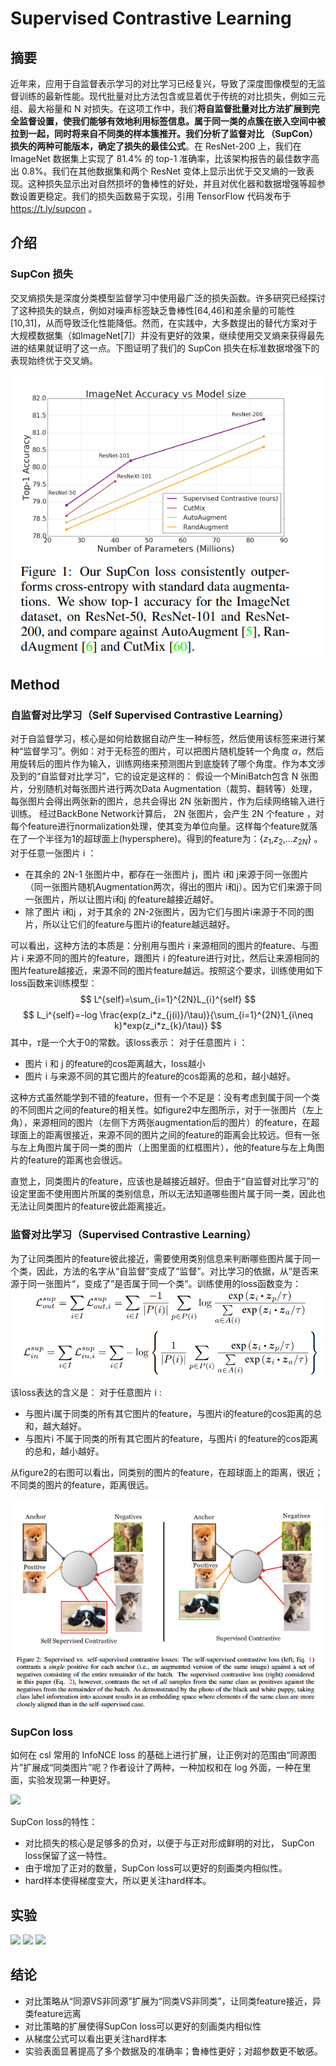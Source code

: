 # Supervised Contrastive Learning
## 摘要
近年来，应用于自监督表示学习的对比学习已经复兴，导致了深度图像模型的无监督训练的最新性能。现代批量对比方法包含或显着优于传统的对比损失，例如三元组、最大裕量和 N 对损失。在这项工作中，我们**将自监督批量对比方法扩展到完全监督设置，使我们能够有效地利用标签信息。属于同一类的点簇在嵌入空间中被拉到一起，同时将来自不同类的样本簇推开。我们分析了监督对比 （SupCon） 损失的两种可能版本，确定了损失的最佳公式**。在 ResNet-200 上，我们在 ImageNet 数据集上实现了 81.4% 的 top-1 准确率，比该架构报告的最佳数字高出 0.8%。我们在其他数据集和两个 ResNet 变体上显示出优于交叉熵的一致表现。这种损失显示出对自然损坏的鲁棒性的好处，并且对优化器和数据增强等超参数设置更稳定。我们的损失函数易于实现，引用 TensorFlow 代码发布于 https://t.ly/supcon 。
## 介绍
###  SupCon 损失
交叉熵损失是深度分类模型监督学习中使用最广泛的损失函数。许多研究已经探讨了这种损失的缺点，例如对噪声标签缺乏鲁棒性[64,46]和差余量的可能性[10,31]，从而导致泛化性能降低。然而，在实践中，大多数提出的替代方案对于大规模数据集（如ImageNet[7]）并没有更好的效果，继续使用交叉熵来获得最先进的结果就证明了这一点。下图证明了我们的 SupCon 损失在标准数据增强下的表现始终优于交叉熵。

![Alt text](image-1.png)

## Method
### 自监督对比学习（Self Supervised Contrastive Learning）
对于自监督学习，核心是如何给数据自动产生一种标签，然后使用该标签来进行某种“监督学习”。例如：对于无标签的图片，可以把图片随机旋转一个角度 $\alpha$，然后用旋转后的图片作为输入，训练网络来预测图片到底旋转了哪个角度。作为本文涉及到的“自监督对比学习”，它的设定是这样的：
假设一个MiniBatch包含 N 张图片，分别随机对每张图片进行两次Data Augmentation（裁剪、翻转等）处理，每张图片会得出两张新的图片，总共会得出 2N 张新图片，作为后续网络输入进行训练。
经过BackBone Network计算后， 2N 张图片，会产生 2N 个feature ，对每个feature进行normalization处理，使其变为单位向量。这样每个feature就落在了一个半径为1的超球面上(hypersphere)。得到的feature为：{$z_1$,$z_2$,...$z_{2N}$}  。
对于任意一张图片 i ：
* 在其余的 2N-1 张图片中，都存在一张图片 j，图片 i和 j来源于同一张图片（同一张图片随机Augmentation两次，得出的图片 i和j）。因为它们来源于同一张图片，所以让图片i和j 的feature越接近越好。
* 除了图片 i和j ，对于其余的 2N-2张图片，因为它们与图片i来源于不同的图片，所以让它们的feature与图片i的feature越远越好。

可以看出，这种方法的本质是：分别用与图片 i 来源相同的图片的feature、与图片 i 来源不同的图片的feature，跟图片 i 的feature进行对比，然后让来源相同的图片feature越接近，来源不同的图片feature越远。按照这个要求，训练使用如下loss函数来训练模型：
$$
L^{self}=\sum_{i=1}^{2N}L_{i}^{self}
$$
$$
L_i^{self}=-log \frac{exp(z_i*z_{j(i)}/\tau)}{\sum_{i=1}^{2N}1_{i\neq k}*exp(z_i*z_{k}/\tau)}
$$
其中，$\tau$是一个大于0的常数。该loss表示：
对于任意图片 i ：
* 图片 i 和 j 的feature的cos距离越大，loss越小
* 图片 i 与来源不同的其它图片的feature的cos距离的总和，越小越好。


这种方式虽然能学到不错的feature，但有一个不足是：没有考虑到属于同一个类的不同图片之间的feature的相关性。如figure2中左图所示，对于一张图片（左上角），来源相同的图片（左侧下方两张augmentation后的图片）的feature，在超球面上的距离很接近，来源不同的图片之间的feature的距离会比较远。但有一张与左上角图片属于同一类的图片（上图里面的红框图片），他的feature与左上角图片的feature的距离也会很远。

直觉上，同类图片的feature，应该也是越接近越好。但由于“自监督对比学习”的设定里面不使用图片所属的类别信息，所以无法知道哪些图片属于同一类，因此也无法让同类图片的feature彼此距离接近。
### 监督对比学习（Supervised Contrastive Learning）
为了让同类图片的feature彼此接近，需要使用类别信息来判断哪些图片属于同一个类，因此，方法的名字从“自监督”变成了“监督”。对比学习的依据，从“是否来源于同一张图片“，变成了”是否属于同一个类“。训练使用的loss函数变为：
![Alt text](image-3.png)

该loss表达的含义是：
对于任意图片 i :
* 与图片i属于同类的所有其它图片的feature，与图片i的feature的cos距离的总和，越大越好。
* 与图片i 不属于同类的所有其它图片的feature，与图片i 的feature的cos距离的总和，越小越好。

从figure2的右图可以看出，同类别的图片的feature，在超球面上的距离，很近；不同类的图片的feature，距离很远。

![Alt text](image-2.png)

### SupCon loss
如何在 csl 常用的 InfoNCE loss 的基础上进行扩展，让正例对的范围由“同源图片”扩展成“同类图片”呢？作者设计了两种，一种加权和在 log 外面，一种在里面，实验发现第一种更好。

![](https://pic4.zhimg.com/80/v2-5a8c0e1e5a09586393364b85a260fc37_720w.webp)

SupCon loss的特性：
* 对比损失的核心是足够多的负对，以便于与正对形成鲜明的对比，  SupCon loss保留了这一特性。
* 由于增加了正对的数量，SupCon loss可以更好的刻画类内相似性。
* hard样本使得梯度变大，所以更关注hard样本。

## 实验
![](https://pic2.zhimg.com/80/v2-e53d44501aaf490cf80fcae2492a8359_720w.webp)
![](https://pic4.zhimg.com/80/v2-7ddf7e80697d6b2ea412f9e259f583ab_720w.webp)
![](https://pic1.zhimg.com/80/v2-69d835dfa8ca9512c4dbfcdf110c4150_720w.webp)
## 结论
* 对比策略从“同源VS非同源”扩展为“同类VS非同类”，让同类feature接近，异类feature远离
* 对比策略的扩展使得SupCon loss可以更好的刻画类内相似性
* 从梯度公式可以看出更关注hard样本
* 实验表面显著提高了多个数据及的准确率；鲁棒性更好；对超参数更不敏感。